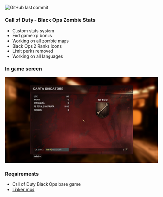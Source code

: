 ![GitHub last commit](https://img.shields.io/github/last-commit/Martos/BO1_zombie_stats)

### Call of Duty - Black Ops Zombie Stats

- Custom stats system
- End game xp bonus
- Working on all zombie maps
- Black Ops 2 Ranks icons
- Limit perks removed
- Working on all languages

### In game screen
![Alt text](/screenshots/shot0001.jpg?raw=true "Optional Title")

### Requirements
* Call of Duty Black Ops base game
* [Linker mod](https://github.com/Nukem9/LinkerMod)
